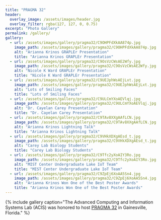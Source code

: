 ```yaml
---
title: "PRAGMA 32"
header:
  overlay_image: /assets/images/header.jpg
  overlay_filter: rgba(127, 127, 0, 0.75)
excerpt: "Photo Gallery"
permalink: /gallery/
gallery:
  - url: /assets/images/gallery/pragma32/C9OHPFdXkAA874p.jpg
    image_path: /assets/images/gallery/pragma32/C9OHPFdXkAA874p.jpg
    alt: "Arianna Krinos GRAPLEr Presentation"
    title: "Arianna Krinos GRAPLEr Presentation"
  - url: /assets/images/gallery/pragma32/C9OsVzCWsAE2Wfy.jpg
    image_path: /assets/images/gallery/pragma32/C9OsVzCWsAE2Wfy.jpg
    alt: "Nicole K Ward GRAPLEr Presentation"
    title: "Nicole K Ward GRAPLEr Presentation"
  - url: /assets/images/gallery/pragma32/C9UEJphWsAEjLxt.jpg
    image_path: /assets/images/gallery/pragma32/C9UEJphWsAEjLxt.jpg
    alt: "Lots of Smiling Faces"
    title: "Lots of Smiling Faces"
  - url: /assets/images/gallery/pragma32/C9ULCmYXoAEVlqj.jpg
    image_path: /assets/images/gallery/pragma32/C9ULCmYXoAEVlqj.jpg
    alt: "Dr. Cayelan Carey Presentation"
    title: "Dr. Cayelan Carey Presentation"
  - url: /assets/images/gallery/pragma32/C9TAv8XXgAAfLCN.jpg
    image_path: /assets/images/gallery/pragma32/C9TAv8XXgAAfLCN.jpg
    alt: "Arianna Krinos Lightning Talk"
    title: "Arianna Krinos Lightning Talk"
  - url: /assets/images/gallery/pragma32/C9VHkXDXgAEsd_t.jpg
    image_path: /assets/images/gallery/pragma32/C9VHkXDXgAEsd_t.jpg
    alt: "Carey Lab Biology Students"
    title: "Carey Lab Biology Students"
  - url: /assets/images/gallery/pragma32/C9Tfc2yXoAIY3Ro.jpg
    image_path: /assets/images/gallery/pragma32/C9Tfc2yXoAIY3Ro.jpg
    alt: "MIST Center Undergraduate Lake IoT Team"
    title: "MIST Center Undergraduate Lake IoT Team"
  - url: /assets/images/gallery/pragma32/C9ZpEj6XoAA5Sn4.jpg
    image_path: /assets/images/gallery/pragma32/C9ZpEj6XoAA5Sn4.jpg
    alt: "Arianna Krinos Won One of the Best Poster Awards"
    title: "Arianna Krinos Won One of the Best Poster Awards"
---
```

{% include gallery caption="The Advanced Computing and Information Systems Lab (ACIS) was honored to host [PRAGMA 32](http://www.pragma-grid.net/pragma32/) in Gainesville, Florida." %}
